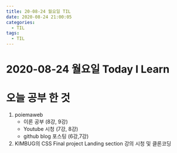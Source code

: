 ```yaml
---
title: 20-08-24 월요일 TIL
date: 2020-08-24 21:00:05
categories:
  - TIL
tags:
  - TIL
---
```


<!-- more -->
<!-- excerpt -->

# 2020-08-24 월요일 Today I Learn

# 오늘 공부 한 것

1. poiemaweb
   - 이론 공부 (8강, 9강)
   - Youtube 시청 (7강, 8강)
   - github blog 포스팅 (6강,7강)
2. KIMBUG의 CSS Final project Landing section 강의 시청 및 클론코딩
